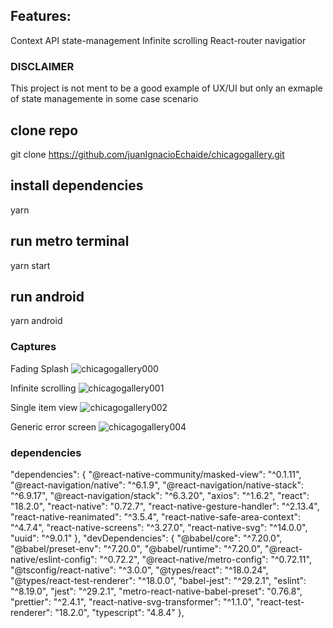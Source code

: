 ## Features:
   Context API state-management
   Infinite scrolling
   React-router navigatior

### DISCLAIMER
This project is not ment to be a good example of UX/UI but only an exmaple of state managemente in some case scenario

## clone repo
   git clone https://github.com/juanIgnacioEchaide/chicagogallery.git
## install dependencies
   yarn
## run metro terminal
   yarn start 
## run android
   yarn android
   
### Captures

Fading Splash
![chicagogallery000](https://github.com/juanIgnacioEchaide/chicagogallery/assets/43832189/17b7d345-23f8-47ef-9507-8ba7a5ca9fa9)

Infinite scrolling
![chicagogallery001](https://github.com/juanIgnacioEchaide/chicagogallery/assets/43832189/77cec681-733e-407e-9c20-3e5fbd7495c0)

Single item view
![chicagogallery002](https://github.com/juanIgnacioEchaide/chicagogallery/assets/43832189/50f39f2b-64e4-4edc-9f1e-955869fa5d29)

Generic error screen
![chicagogallery004](https://github.com/juanIgnacioEchaide/chicagogallery/assets/43832189/9b7ead58-e306-4c95-919b-3f6dff31bda0)

### dependencies 
 "dependencies": {
    "@react-native-community/masked-view": "^0.1.11",
    "@react-navigation/native": "^6.1.9",
    "@react-navigation/native-stack": "^6.9.17",
    "@react-navigation/stack": "^6.3.20",
    "axios": "^1.6.2",
    "react": "18.2.0",
    "react-native": "0.72.7",
    "react-native-gesture-handler": "^2.13.4",
    "react-native-reanimated": "^3.5.4",
    "react-native-safe-area-context": "^4.7.4",
    "react-native-screens": "^3.27.0",
    "react-native-svg": "^14.0.0",
    "uuid": "^9.0.1"
  },
  "devDependencies": {
    "@babel/core": "^7.20.0",
    "@babel/preset-env": "^7.20.0",
    "@babel/runtime": "^7.20.0",
    "@react-native/eslint-config": "^0.72.2",
    "@react-native/metro-config": "^0.72.11",
    "@tsconfig/react-native": "^3.0.0",
    "@types/react": "^18.0.24",
    "@types/react-test-renderer": "^18.0.0",
    "babel-jest": "^29.2.1",
    "eslint": "^8.19.0",
    "jest": "^29.2.1",
    "metro-react-native-babel-preset": "0.76.8",
    "prettier": "^2.4.1",
    "react-native-svg-transformer": "^1.1.0",
    "react-test-renderer": "18.2.0",
    "typescript": "4.8.4"
  },
